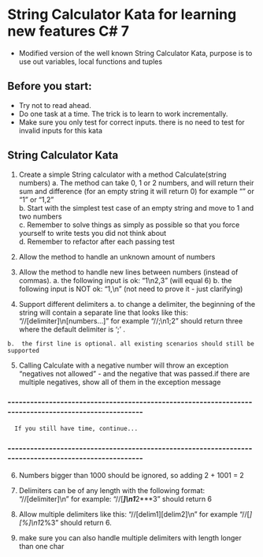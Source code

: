 
# String Calculator Kata for learning new features C# 7
* Modified version of the well known String Calculator Kata, purpose is to use out variables, local functions and tuples 

 ## Before you start:
 * Try not to read ahead.
 * Do one task at a time. The trick is to learn to work incrementally.
 * Make sure you only test for correct inputs. there is no need to test for invalid inputs for this kata
 
 ## String Calculator Kata 
 
 1.  Create a simple String calculator with a method Calculate(string numbers)
    a.  The method can take 0, 1 or 2 numbers, and will return their sum and difference 
        (for an empty string it will return 0) for example   “” or “1” or “1,2”    
    b.  Start with the simplest test case of an empty string and move to 1 and two numbers    
    c.  Remember to solve things as simply as possible so that you force yourself 
        to write tests you did not think about    
    d.  Remember to refactor after each passing test
 
 2.  Allow the method to handle an unknown amount of numbers
 
 3.  Allow the method to handle new lines between numbers (instead of commas).
    a.  the following input is ok:  “1\n2,3”  (will equal 6)
    b.  the following input is NOT ok:  “1,\n” (not need to prove it - just clarifying)
 
 4.  Support different delimiters
    a.  to change a delimiter, the beginning of the string will contain a separate line that looks like this:   
        “//[delimiter]\n[numbers…]” for example “//;\n1;2” should return three where the default delimiter is ‘;’ .
        
    b.  the first line is optional. all existing scenarios should still be supported
 
 5.  Calling Calculate with a negative number will throw an exception “negatives not allowed” - 
     and the negative that was passed.if there are multiple negatives, show all of them in the exception message
 
  
 ### -----------------------------------------------------------------------------------------------------
      If you still have time, continue...
 ### -----------------------------------------------------------------------------------------------------
 
 6.  Numbers bigger than 1000 should be ignored, so adding 2 + 1001  = 2
 
 7.  Delimiters can be of any length with the following format:  “//[delimiter]\n” for example: “//[***]\n1***2***3” should return 6
 
 8.  Allow multiple delimiters like this:  “//[delim1][delim2]\n” for example “//[*][%]\n1*2%3” should return 6.
 
 9.  make sure you can also handle multiple delimiters with length longer than one char
 

